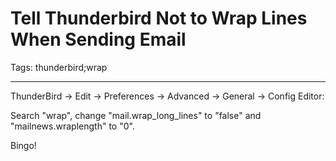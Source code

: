# Tell Thunderbird Not to Wrap Lines When Sending Email
Tags: thunderbird;wrap

------

ThunderBird -> Edit -> Preferences -> Advanced -> General -> Config Editor:

 

Search "wrap", change "mail.wrap_long_lines" to "false" and "mailnews.wraplength" to "0".

 

Bingo!